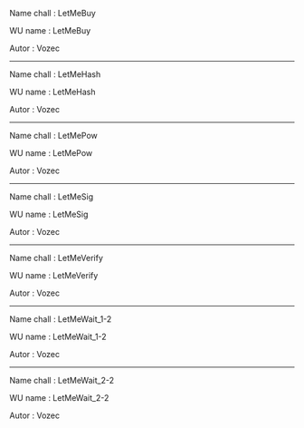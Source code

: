 Name chall : LetMeBuy

WU name : LetMeBuy

Autor : Vozec

-----------------
Name chall : LetMeHash

WU name : LetMeHash

Autor : Vozec

-----------------
Name chall : LetMePow

WU name : LetMePow

Autor : Vozec

-----------------
Name chall : LetMeSig

WU name : LetMeSig

Autor : Vozec

-----------------
Name chall : LetMeVerify

WU name : LetMeVerify

Autor : Vozec

-----------------
Name chall : LetMeWait_1-2

WU name : LetMeWait_1-2

Autor : Vozec

-----------------
Name chall : LetMeWait_2-2

WU name : LetMeWait_2-2

Autor : Vozec
